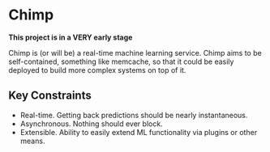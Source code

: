 Chimp
=====

**This project is in a VERY early stage**

Chimp is (or will be) a real-time machine learning service. Chimp aims to be self-contained,
something like memcache, so that it could be easily deployed to build more complex systems
on top of it.

Key Constraints
---------------

* Real-time. Getting back predictions should be nearly instantaneous.
* Asynchronous. Nothing should ever block.
* Extensible. Ability to easily extend ML functionality via plugins or other means.
